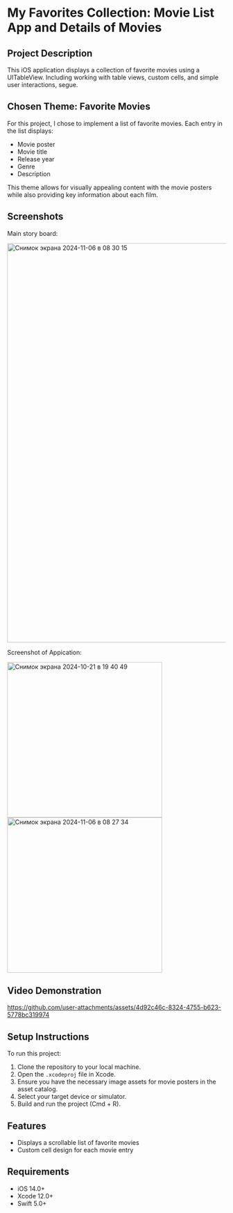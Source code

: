 # My Favorites Collection: Movie List App and Details of Movies

## Project Description
This iOS application displays a collection of favorite movies using a UITableView. Including working with table views, custom cells, and simple user interactions, segue.

## Chosen Theme: Favorite Movies
For this project, I chose to implement a list of favorite movies. Each entry in the list displays:
- Movie poster
- Movie title
- Release year
- Genre
- Description

This theme allows for visually appealing content with the movie posters while also providing key information about each film.

## Screenshots
Main story board:

<img width="918" alt="Снимок экрана 2024-11-06 в 08 30 15" src="https://github.com/user-attachments/assets/aa26a948-96a2-46e7-94e0-6529fd906da5">


Screenshot of Appication:

<img width="357" alt="Снимок экрана 2024-10-21 в 19 40 49" src="https://github.com/user-attachments/assets/eff5d5a3-c8bb-4ff8-9127-4d79e64c2630">

<img width="357" alt="Снимок экрана 2024-11-06 в 08 27 34" src="https://github.com/user-attachments/assets/df08fd97-643c-47e6-9365-9bd2cfe8f996">




## Video Demonstration


https://github.com/user-attachments/assets/4d92c46c-8324-4755-b623-5778bc319974


## Setup Instructions
To run this project:

1. Clone the repository to your local machine.
2. Open the `.xcodeproj` file in Xcode.
3. Ensure you have the necessary image assets for movie posters in the asset catalog.
4. Select your target device or simulator.
5. Build and run the project (Cmd + R).

## Features
- Displays a scrollable list of favorite movies
- Custom cell design for each movie entry

## Requirements
- iOS 14.0+
- Xcode 12.0+
- Swift 5.0+
